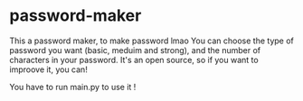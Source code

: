 # password-maker

This a password maker, to make password lmao
You can choose the type of password you want (basic, meduim and strong), and the number of characters in your password.
It's an open source, so if you want to improove it, you can!

You have to run main.py to use it !
